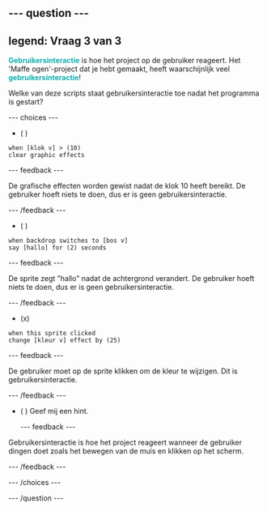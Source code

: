 --- question ---
---
legend: Vraag 3 van 3
---

<span style="color: #0faeb0">**Gebruikersinteractie**</span> is hoe het project op de gebruiker reageert. Het 'Maffe ogen'-project dat je hebt gemaakt, heeft waarschijnlijk veel <span style="color: #0faeb0">**gebruikersinteractie**</span>!

Welke van deze scripts staat gebruikersinteractie toe nadat het programma is gestart?

--- choices ---

- ( )
```blocks3
when [klok v] > (10)
clear graphic effects
```

  --- feedback ---

De grafische effecten worden gewist nadat de klok 10 heeft bereikt. De gebruiker hoeft niets te doen, dus er is geen gebruikersinteractie.

  --- /feedback ---
- ( )
```blocks3
when backdrop switches to [bos v]
say [hallo] for (2) seconds
```

  --- feedback ---

De sprite zegt "hallo" nadat de achtergrond verandert. De gebruiker hoeft niets te doen, dus er is geen gebruikersinteractie.

  --- /feedback ---
- (x)
```blocks3
when this sprite clicked
change [kleur v] effect by (25)
```

  --- feedback ---

De gebruiker moet op de sprite klikken om de kleur te wijzigen. Dit is gebruikersinteractie.

  --- /feedback ---


- ( ) Geef mij een hint.

  --- feedback ---

 Gebruikersinteractie is hoe het project reageert wanneer de gebruiker dingen doet zoals het bewegen van de muis en klikken op het scherm.

  --- /feedback ---

--- /choices ---

--- /question ---
